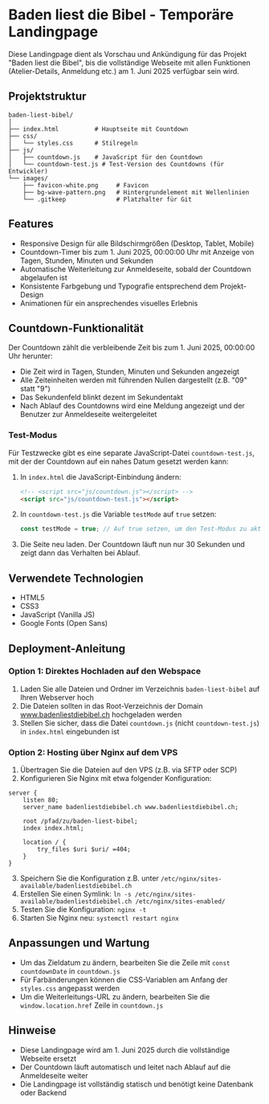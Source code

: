 # Baden liest die Bibel - Temporäre Landingpage

Diese Landingpage dient als Vorschau und Ankündigung für das Projekt "Baden liest die Bibel", bis die vollständige Webseite mit allen Funktionen (Atelier-Details, Anmeldung etc.) am 1. Juni 2025 verfügbar sein wird.

## Projektstruktur

```
baden-liest-bibel/
│
├── index.html          # Hauptseite mit Countdown
├── css/
│   └── styles.css      # Stilregeln
├── js/
│   ├── countdown.js    # JavaScript für den Countdown
│   └── countdown-test.js # Test-Version des Countdowns (für Entwickler)
└── images/
    ├── favicon-white.png     # Favicon
    ├── bg-wave-pattern.png   # Hintergrundelement mit Wellenlinien
    └── .gitkeep              # Platzhalter für Git
```

## Features

- Responsive Design für alle Bildschirmgrößen (Desktop, Tablet, Mobile)
- Countdown-Timer bis zum 1. Juni 2025, 00:00:00 Uhr mit Anzeige von Tagen, Stunden, Minuten und Sekunden
- Automatische Weiterleitung zur Anmeldeseite, sobald der Countdown abgelaufen ist
- Konsistente Farbgebung und Typografie entsprechend dem Projekt-Design
- Animationen für ein ansprechendes visuelles Erlebnis

## Countdown-Funktionalität

Der Countdown zählt die verbleibende Zeit bis zum 1. Juni 2025, 00:00:00 Uhr herunter:

- Die Zeit wird in Tagen, Stunden, Minuten und Sekunden angezeigt
- Alle Zeiteinheiten werden mit führenden Nullen dargestellt (z.B. "09" statt "9")
- Das Sekundenfeld blinkt dezent im Sekundentakt
- Nach Ablauf des Countdowns wird eine Meldung angezeigt und der Benutzer zur Anmeldeseite weitergeleitet

### Test-Modus

Für Testzwecke gibt es eine separate JavaScript-Datei `countdown-test.js`, mit der der Countdown auf ein nahes Datum gesetzt werden kann:

1. In `index.html` die JavaScript-Einbindung ändern:
   ```html
   <!-- <script src="js/countdown.js"></script> -->
   <script src="js/countdown-test.js"></script>
   ```

2. In `countdown-test.js` die Variable `testMode` auf `true` setzen:
   ```javascript
   const testMode = true; // Auf true setzen, um den Test-Modus zu aktivieren
   ```

3. Die Seite neu laden. Der Countdown läuft nun nur 30 Sekunden und zeigt dann das Verhalten bei Ablauf.

## Verwendete Technologien

- HTML5
- CSS3
- JavaScript (Vanilla JS)
- Google Fonts (Open Sans)

## Deployment-Anleitung

### Option 1: Direktes Hochladen auf den Webspace

1. Laden Sie alle Dateien und Ordner im Verzeichnis `baden-liest-bibel` auf Ihren Webserver hoch
2. Die Dateien sollten in das Root-Verzeichnis der Domain www.badenliestdiebibel.ch hochgeladen werden
3. Stellen Sie sicher, dass die Datei `countdown.js` (nicht `countdown-test.js`) in `index.html` eingebunden ist

### Option 2: Hosting über Nginx auf dem VPS

1. Übertragen Sie die Dateien auf den VPS (z.B. via SFTP oder SCP)
2. Konfigurieren Sie Nginx mit etwa folgender Konfiguration:

```nginx
server {
    listen 80;
    server_name badenliestdiebibel.ch www.badenliestdiebibel.ch;
    
    root /pfad/zu/baden-liest-bibel;
    index index.html;
    
    location / {
        try_files $uri $uri/ =404;
    }
}
```

3. Speichern Sie die Konfiguration z.B. unter `/etc/nginx/sites-available/badenliestdiebibel.ch`
4. Erstellen Sie einen Symlink: `ln -s /etc/nginx/sites-available/badenliestdiebibel.ch /etc/nginx/sites-enabled/`
5. Testen Sie die Konfiguration: `nginx -t`
6. Starten Sie Nginx neu: `systemctl restart nginx`

## Anpassungen und Wartung

- Um das Zieldatum zu ändern, bearbeiten Sie die Zeile mit `const countdownDate` in `countdown.js`
- Für Farbänderungen können die CSS-Variablen am Anfang der `styles.css` angepasst werden
- Um die Weiterleitungs-URL zu ändern, bearbeiten Sie die `window.location.href` Zeile in `countdown.js`

## Hinweise

- Diese Landingpage wird am 1. Juni 2025 durch die vollständige Webseite ersetzt
- Der Countdown läuft automatisch und leitet nach Ablauf auf die Anmeldeseite weiter
- Die Landingpage ist vollständig statisch und benötigt keine Datenbank oder Backend
